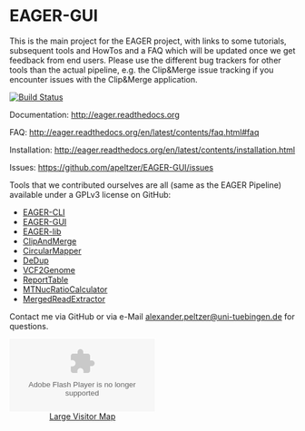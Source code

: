 # EAGER-GUI
This is the main project for the EAGER project, with links to some tutorials, subsequent tools and HowTos and a FAQ which will be updated once we get feedback from end users. Please use the different bug trackers for other tools than the actual pipeline, e.g. the Clip&Merge issue tracking if you encounter issues with the Clip&Merge application. 

[![Build Status](https://lambda.informatik.uni-tuebingen.de/jenkins/view/EAGER/job/EAGER-GUI/badge/icon)](https://lambda.informatik.uni-tuebingen.de/jenkins/view/EAGER/job/EAGER-GUI/)

Documentation: <http://eager.readthedocs.org>

FAQ: <http://eager.readthedocs.org/en/latest/contents/faq.html#faq>

Installation: <http://eager.readthedocs.org/en/latest/contents/installation.html>

Issues: <https://github.com/apeltzer/EAGER-GUI/issues>

Tools that we contributed ourselves are all (same as the EAGER Pipeline) available under a GPLv3 license on GitHub:

- [EAGER-CLI](https://github.com/apeltzer/EAGER-CLI)
- [EAGER-GUI](https://github.com/apeltzer/EAGER-GUI)
- [EAGER-lib](https://github.com/apeltzer/EAGER-lib)
- [ClipAndMerge](https://github.com/apeltzer/ClipAndMerge)
- [CircularMapper](https://github.com/apeltzer/CircularMapper)
- [DeDup](https://github.com/apeltzer/DeDup)
- [VCF2Genome](https://github.com/apeltzer/VCF2Genome)
- [ReportTable](https://github.com/apeltzer/ReportTable)
- [MTNucRatioCalculator](https://github.com/apeltzer/MTNucRatioCalculator)
- [MergedReadExtractor](https://github.com/apeltzer/MergedReadExtractor)

Contact me via GitHub or via e-Mail <alexander.peltzer@uni-tuebingen.de> for questions. 

<div style="text-align:center; margin:0; padding:0; width:256px;"><embed src="//ra.revolvermaps.com/f/f.swf" type="application/x-shockwave-flash" pluginspage="http://www.macromedia.com/go/getflashplayer" wmode="transparent" allowScriptAccess="always" allowNetworking="all" width="256" height="128" flashvars="m=0&amp;i=071l8ep6ezt&amp;r=10&amp;c=ff0000"></embed><br /><img src="//ra.revolvermaps.com/js/c/071l8ep6ezt.gif" width="1" height="1" alt="" /><a href="http://www.revolvermaps.com/?target=enlarge&amp;i=071l8ep6ezt">Large Visitor Map</a></div>




